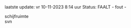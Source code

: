 laatste update: 
vr 10-11-2023  8:14   uur 
Status: FAALT - fout - 
<div class="service Y">schijfruimte</div><div class="service R">svn</div>